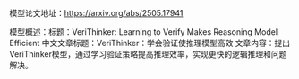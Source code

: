 模型论文地址：https://arxiv.org/abs/2505.17941

模型概述：标题：VeriThinker: Learning to Verify Makes Reasoning Model Efficient
中文文章标题：VeriThinker：学会验证使推理模型高效
文章内容：提出VeriThinker模型，通过学习验证策略提高推理效率，实现更快的逻辑推理和问题解决。
